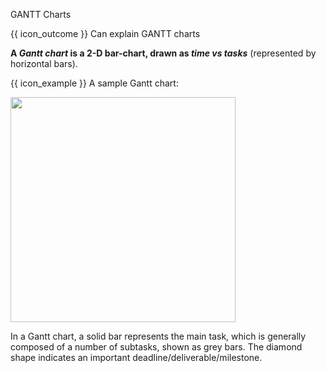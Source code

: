 <span id="title">GANTT Charts</span>

<span id="prereqs"></span>

<span id="outcomes">{{ icon_outcome }} Can explain GANTT charts</span>

<div id="body">

**A _Gantt chart_ is a 2-D bar-chart, drawn as _time vs tasks_** (represented by horizontal bars).

<box>

{{ icon_example }} A sample Gantt chart:

<img src="{{baseUrl}}/projectPlanning/ganttCharts/images/gantt.png" height="360" />
<p/>

</box>

In a Gantt chart, a solid bar represents the main task, which is generally composed of a number of subtasks, shown as grey bars. The diamond shape indicates an important deadline/deliverable/milestone.

</div>

<div id="extras">
</div>